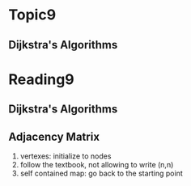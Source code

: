 Topic9
==
##  

Dijkstra's Algorithms
---

Reading9
==
## 

Dijkstra's Algorithms
---

Adjacency Matrix
---

1. vertexes: initialize to nodes
2. follow the textbook, not allowing to write (n,n)
3. self contained map: go back to the starting point
